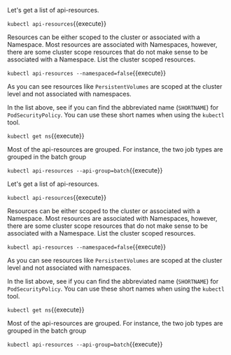 Let's get a list of api-resources.

`kubectl api-resources`{{execute}}

Resources can be either scoped to the cluster or associated with a Namespace. Most resources are associated with Namespaces, however, there are some cluster scope resources that do not make sense to be associated with a Namespace. List the cluster scoped resources.

`kubectl api-resources --namespaced=false`{{execute}}

As you can see resources like `PersistentVolumes` are scoped at the cluster level and not associated with namespaces.

In the list above, see if you can find the abbreviated name (`SHORTNAME`) for `PodSecurityPolicy`. You can use these short names when using the `kubectl` tool.

`kubectl get ns`{{execute}}

Most of the api-resources are grouped. For instance, the two job types are grouped in the batch group

`kubectl api-resources --api-group=batch`{{execute}}

Let's get a list of api-resources.

`kubectl api-resources`{{execute}}

Resources can be either scoped to the cluster or associated with a Namespace. Most resources are associated with Namespaces, however, there are some cluster scope resources that do not make sense to be associated with a Namespace. List the cluster scoped resources.

`kubectl api-resources --namespaced=false`{{execute}}

As you can see resources like `PersistentVolumes` are scoped at the cluster level and not associated with namespaces.

In the list above, see if you can find the abbreviated name (`SHORTNAME`) for `PodSecurityPolicy`. You can use these short names when using the `kubectl` tool.

`kubectl get ns`{{execute}}

Most of the api-resources are grouped. For instance, the two job types are grouped in the batch group

`kubectl api-resources --api-group=batch`{{execute}}